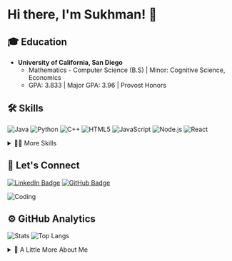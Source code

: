 # Hi there, I'm Sukhman! 👋

## 🎓 Education
- **University of California, San Diego**
  - Mathematics - Computer Science (B.S) | Minor: Cognitive Science, Economics 
  - GPA: 3.833 | Major GPA: 3.96 | Provost Honors

## 🛠️ Skills
![Java](https://img.shields.io/badge/-Java-ED8B00?style=flat-square&logo=java&logoColor=white)
![Python](https://img.shields.io/badge/-Python-3776AB?style=flat-square&logo=Python&logoColor=white)
![C++](https://img.shields.io/badge/-C++-00599C?style=flat-square&logo=cplusplus&logoColor=white)
![HTML5](https://img.shields.io/badge/-HTML5-E34F26?style=flat-square&logo=html5&logoColor=white)
![JavaScript](https://img.shields.io/badge/-JavaScript-black?style=flat-square&logo=javascript)
![Node.js](https://img.shields.io/badge/-Node.js-339933?style=flat-square&logo=Node.js&logoColor=white)
![React](https://img.shields.io/badge/-React-black?style=flat-square&logo=react)

<details>
  <summary>👨‍💻 More Skills</summary>
  - Certified Ethical Hacking
  - GitHub Actions CI/CD
  - Machine Learning
  - Robotics
  - Web3 Development
  - Cryptography
</details>

## 🔗 Let's Connect
[![LinkedIn Badge](https://img.shields.io/badge/-LinkedIn-blue?style=flat-square&logo=LinkedIn&logoColor=white&link=https://www.linkedin.com/in/sukhmanvirk)](https://www.linkedin.com/in/sukhman-virk-8b1296198)
[![GitHub Badge](https://img.shields.io/badge/-GitHub-100000?style=flat-square&logo=github&logoColor=white&link=https://github.com/sukhmanvirk)](https://github.com/AstuteFern)

<!-- Replace 'link-to-your-gif' with actual link to your GIF -->
![Coding](https://media.giphy.com/media/XbJYBCi69nyVOffLIU/giphy.gif)

## ⚙️ GitHub Analytics

![Stats](https://github-readme-stats.vercel.app/api/top-langs/?username=AstuteFern&count-private=true&layout=compact&langs_count=8&hide_border=true&title_color=000000&icon_color=000000&text_color=000000&bg_color=ffffff)
![Top Langs](https://github-readme-stats.vercel.app/api?username=saifurrahman1193&theme=algolia&show_icons=true&count-private=true)
<!-- <img height="180em" src="https://github-readme-stats.vercel.app/api?username=astutefern" alt="Sukhman's GitHub Stats" /> -->
<!-- <img height="180em" src="https://github-readme-stats.vercel.app/api/top-langs/?username=astutefern" alt="Most Used Languages" /> -->



<!-- Optional: Any additional notes or fun facts -->
<details>
  <summary>🌟 A Little More About Me</summary>

With a blend of skills in machine learning, software engineering, and competitive programming, I thrive on creating solutions that push technological boundaries. I enjoy collaborative projects and working with teams. 

</details>

<!--
## About Me
Hello there 👋! I'm Sukhman, a senior majoring in Mathematics - Computer Science from UC San Diego. I additionally am minoring in both Cognitive Science and Economics. With a blend of skills in machine learning, software engineering, and competitive programming, I thrive on creating solutions that push technological boundaries.

### Education
- **University of California, San Diego**
  - Major: Mathematics - Computer Science (B.S) | Minor: Cognitive Science Economics
  - GPA: 3.821, Major GPA: 3.95
  - Honors: Provost Honors
  - Relevant Courses: Supervised Machine Learning, Software Engineering, Data Structures, OOP, Algorithms, Theory of Computation, Systems Programming

## Skills
- **Programming Languages:** Java, Python, C++, C, HTML, JavaScript, CSS, PHP, R, SQL
- **Frameworks/Tools:** Node.js, React.js, Next.js, Robolectric, JUnit, Espresso, Git, GitHub, Android Studio, MATLAB, Docker, NumPy, Pandas
- **Areas of Expertise:** Certified Ethical Hacking, GitHub Actions CI/CD, Machine Learning, Robotics, Web3 Development, Cryptography

## Let's Connect
- [LinkedIn](https://www.linkedin.com/in/sukhmanvirk)
- [GitHub](https://github.com/sukhmanvirk)
-->


<!--
**AstuteFern/AstuteFern** is a ✨ _special_ ✨ repository because its `README.md` (this file) appears on your GitHub profile.

Here are some ideas to get you started:

- 🔭 I’m currently working on ...
- 🌱 I’m currently learning ...
- 👯 I’m looking to collaborate on ...
- 🤔 I’m looking for help with ...
- 💬 Ask me about ...
- 📫 How to reach me: ...
- 😄 Pronouns: ...
- ⚡ Fun fact: ...
-->
